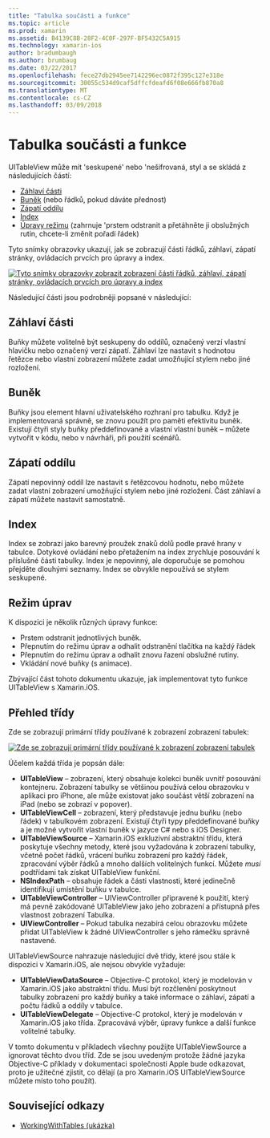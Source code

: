 ```yaml
---
title: "Tabulka součásti a funkce"
ms.topic: article
ms.prod: xamarin
ms.assetid: B4139C8B-28F2-4C0F-297F-BF5432C5A915
ms.technology: xamarin-ios
author: bradumbaugh
ms.author: brumbaug
ms.date: 03/22/2017
ms.openlocfilehash: fece27db2945ee7142296ec0872f395c127e318e
ms.sourcegitcommit: 30055c534d9caf5dffcfdeafd6f08e666fb870a8
ms.translationtype: MT
ms.contentlocale: cs-CZ
ms.lasthandoff: 03/09/2018
---
```

# <a name="table-parts-and-functionality"></a>Tabulka součásti a funkce

UITableView může mít 'seskupené' nebo 'nešifrovaná, styl a se skládá z následujících částí:

-  [Záhlaví části](#Section_Header)
-  [Buněk](#Cells) (nebo řádků, pokud dáváte přednost)
-  [Zápatí oddílu](#Section_Footer)
-  [Index](#Index)
-  [Úpravy režimu](#Edit_Features) (zahrnuje 'prstem odstranit a přetáhněte ji obslužných rutin, chcete-li změnit pořadí řádek) 

Tyto snímky obrazovky ukazují, jak se zobrazují části řádků, záhlaví, zápatí stránky, ovládacích prvcích pro úpravy a index.

 [![](table-parts-and-functionality-images/image1a.png "Tyto snímky obrazovky zobrazit zobrazení části řádků, záhlaví, zápatí stránky, ovládacích prvcích pro úpravy a index")](table-parts-and-functionality-images/image1a.png#lightbox)

Následující části jsou podrobněji popsané v následující:

<a name="Section_Header" />

## <a name="section-header"></a>Záhlaví části

Buňky můžete volitelně být seskupeny do oddílů, označený verzí vlastní hlavičku nebo označený verzí zápatí. Záhlaví lze nastavit s hodnotou řetězce nebo vlastní zobrazení můžete zadat umožňující stylem nebo jiné rozložení.

<a name="Cells" />

## <a name="cells"></a>Buněk

Buňky jsou element hlavní uživatelského rozhraní pro tabulku. Když je implementovaná správně, se znovu použít pro paměti efektivitu buněk. Existují čtyři styly buňky předdefinované a vlastní vlastní buněk – můžete vytvořit v kódu, nebo v návrháři, při použití scénářů.

<a name="Section_Footer"/>

## <a name="section-footer"></a>Zápatí oddílu

Zápatí nepovinný oddíl lze nastavit s řetězcovou hodnotu, nebo můžete zadat vlastní zobrazení umožňující stylem nebo jiné rozložení. Část záhlaví a zápatí můžete nastavit samostatně.

<a name="Index" />

## <a name="index"></a>Index

Index se zobrazí jako barevný proužek znaků dolů podle pravé hrany v tabulce.
Dotykové ovládání nebo přetažením na index zrychluje posouvání k příslušné části tabulky. Index je nepovinný, ale doporučuje se pomohou přejděte dlouhými seznamy. Index se obvykle nepoužívá se stylem seskupené.

<a name="Edit_Features" />

## <a name="editing-mode"></a>Režim úprav

K dispozici je několik různých úpravy funkce:

- Prstem odstranit jednotlivých buněk.
- Přepnutím do režimu úprav a odhalit odstranění tlačítka na každý řádek 
- Přepnutím do režimu úprav a odhalit znovu řazení obslužné rutiny. 
- Vkládání nové buňky (s animace).

Zbývající část tohoto dokumentu ukazuje, jak implementovat tyto funkce UITableView s Xamarin.iOS.


## <a name="classes-overview"></a>Přehled třídy

Zde se zobrazují primární třídy používané k zobrazení zobrazení tabulek:

[![](table-parts-and-functionality-images/classdiagram.png "Zde se zobrazují primární třídy používané k zobrazení zobrazení tabulek")](table-parts-and-functionality-images/classdiagram.png#lightbox)

Účelem každá třída je popsán dále:

- **UITableView** – zobrazení, který obsahuje kolekci buněk uvnitř posouvání kontejneru. Zobrazení tabulky se většinou používá celou obrazovku v aplikaci pro iPhone, ale může existovat jako součást větší zobrazení na iPad (nebo se zobrazí v popover). 
- **UITableViewCell** – zobrazení, který představuje jednu buňku (nebo řádek) v tabulkovém zobrazení. Existují čtyři typy předdefinované buňky a je možné vytvořit vlastní buněk v jazyce C# nebo s iOS Designer. 
- **UITableViewSource** – Xamarin.iOS exkluzivní abstraktní třídu, která poskytuje všechny metody, které jsou vyžadována k zobrazení tabulky, včetně počet řádků, vrácení buňku zobrazení pro každý řádek, zpracování výběr řádků a mnoho dalších volitelných funkcí. Můžete *musí* podtřídami tak získat UITableView funkční. 
- **NSIndexPath** – obsahuje řádek a části vlastnosti, které jedinečně identifikují umístění buňku v tabulce. 
- **UITableViewController** – UIViewController připravené k použití, který má pevně zakódované UITableView jako jeho zobrazení a přístupná přes vlastnost zobrazení Tabulka. 
- **UIViewController** – Pokud tabulka nezabírá celou obrazovku můžete přidat UITableView k žádné UIViewController s jeho rámečku správně nastavené. 

UITableViewSource nahrazuje následující dvě třídy, které jsou stále k dispozici v Xamarin.iOS, ale nejsou obvykle vyžaduje:

- **UITableViewDataSource** – Objective-C protokol, který je modelován v Xamarin.iOS jako abstraktní třídu. Musí být rozčlenění poskytnout tabulky zobrazení pro každý buňky a také informace o záhlaví, zápatí a počtu řádků a oddíly v tabulce. 
- **UITableViewDelegate** – Objective-C protokol, který je modelován v Xamarin.iOS jako třída. Zpracovává výběr, úpravy funkce a další funkce volitelné tabulky. 

V tomto dokumentu v příkladech všechny použijte UITableViewSource a ignorovat těchto dvou tříd. Zde se jsou uvedeným protože žádné jazyka Objective-C příklady v dokumentaci společnosti Apple bude odkazovat, proto je užitečné zjistit, co dělají (a pro Xamarin.iOS UITableViewSource můžete místo toho použít).

## <a name="related-links"></a>Související odkazy

- [WorkingWithTables (ukázka)](https://developer.xamarin.com/samples/monotouch/WorkingWithTables)
